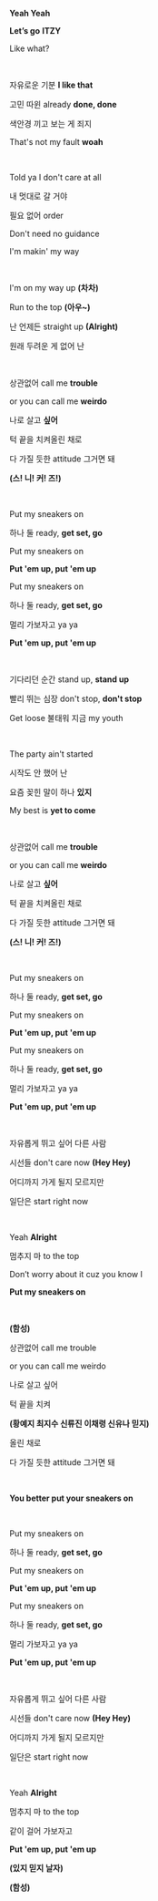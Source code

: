 <p><strong class="text-red-500">Yeah Yeah</strong></p>
<p>
<strong class="text-red-500">Let’s go</strong>
<strong class="text-blue-500"> ITZY</strong>
</p>
<p>Like what?</p>
<br />
<p>자유로운 기분 <strong class="text-red-500">I like that</strong></p>
<p>고민 따윈 already <strong class="text-red-500">done, done</strong></p>
<p>색안경 끼고 보는 게 죄지</p>
<p>That's not my fault <strong class="text-red-500">woah</strong></p>
<br />
<p>Told ya I don't care at all</p>
<p>내 멋대로 갈 거야</p>
<p>필요 없어 order</p>
<p>Don't need no guidance</p>
<p>I'm makin' my way</p>
<br />
<p>I'm on my way up <strong class="text-red-500">(차차)</strong></p>
<p>Run to the top <strong class="text-red-500">(아우~)</strong></p>
<p>난 언제든 straight up <strong class="text-red-500">(Alright)</strong></p>
<p>원래 두려운 게 없어 난</p>
<br />
<p>상관없어 call me <strong class="text-red-500">trouble</strong></p>
<p>or you can call me <strong class="text-red-500">weirdo</strong></p>
<p>나로 살고 <strong class="text-red-500">싶어</strong></p>
<p>턱 끝을 치켜올린 채로</p>
<p>다 가질 듯한 attitude 그거면 돼</p>
<p><strong class="text-blue-500">(스! 니! 커! 즈!)</strong></p>
<br />
<p>Put my sneakers on</p>
<p>하나 둘 ready, <strong class="text-red-500">get set, go</strong></p>
<p>Put my sneakers on</p>
<p><strong class="text-red-500">Put 'em up, put 'em up</strong></p>
<p>Put my sneakers on</p>
<p>하나 둘 ready, <strong class="text-red-500">get set, go</strong></p>
<p>멀리 가보자고 ya ya</p>
<p><strong class="text-red-500">Put 'em up, put 'em up</strong></p>
<br />
<p>기다리던 순간 stand up, <strong class="text-red-500">stand up</strong></p>
<p>
빨리 뛰는 심장 don't stop,
<strong class="text-red-500">don't stop</strong>
</p>
<p>Get loose 불태워 지금 my youth</p>
<br />
<p>The party ain't started</p>
<p>시작도 안 했어 난</p>
<p>요즘 꽂힌 말이 하나 <strong class="text-red-500">있지</strong></p>
<p>My best is <strong class="text-red-500">yet to come</strong></p>
<br />
<p>상관없어 call me <strong class="text-red-500">trouble</strong></p>
<p>or you can call me <strong class="text-red-500">weirdo</strong></p>
<p>나로 살고 <strong class="text-red-500">싶어</strong></p>
<p>턱 끝을 치켜올린 채로</p>
<p>다 가질 듯한 attitude 그거면 돼</p>
<p><strong class="text-blue-500">(스! 니! 커! 즈!)</strong></p>
<br />
<p>Put my sneakers on</p>
<p>하나 둘 ready, <strong class="text-red-500">get set, go</strong></p>
<p>Put my sneakers on</p>
<p><strong class="text-red-500">Put 'em up, put 'em up</strong></p>
<p>Put my sneakers on</p>
<p>하나 둘 ready, <strong class="text-red-500">get set, go</strong></p>
<p>멀리 가보자고 ya ya</p>
<p><strong class="text-red-500">Put 'em up, put 'em up</strong></p>
<br />
<p>자유롭게 뛰고 싶어 다른 사람</p>
<p>시선들 don't care now <strong class="text-red-500">(Hey Hey)</strong></p>
<p>어디까지 가게 될지 모르지만</p>
<p>일단은 start right now</p>
<br />
<p>Yeah <strong class="text-red-500">Alright</strong></p>
<p>멈추지 마 to the top</p>
<p>Don’t worry about it cuz you know I</p>
<p><strong class="text-red-500">Put my sneakers on</strong></p>
<br />
<p><strong class="text-blue-500">(함성)</strong></p>
<p>상관없어 call me trouble</p>
<p>or you can call me weirdo</p>
<p>나로 살고 싶어</p>
<p>턱 끝을 치켜</p>
<p>
<strong class="text-blue-500"
>(황예지 최지수 신류진 이채령 신유나 믿지)</strong
>
</p>
<p>올린 채로</p>
<p>다 가질 듯한 attitude 그거면 돼</p>
<br />
<p>
<strong class="text-red-500">You better put your sneakers on</strong>
</p>
<br />
<p>Put my sneakers on</p>
<p>하나 둘 ready, <strong class="text-red-500">get set, go</strong></p>
<p>Put my sneakers on</p>
<p><strong class="text-red-500">Put 'em up, put 'em up</strong></p>
<p>Put my sneakers on</p>
<p>하나 둘 ready, <strong class="text-red-500">get set, go</strong></p>
<p>멀리 가보자고 ya ya</p>
<p><strong class="text-red-500">Put 'em up, put 'em up</strong></p>
<br />
<p>자유롭게 뛰고 싶어 다른 사람</p>
<p>시선들 don't care now <strong class="text-red-500">(Hey Hey)</strong></p>
<p>어디까지 가게 될지 모르지만</p>
<p>일단은 start right now</p>
<br />
<p>Yeah <strong class="text-red-500">Alright</strong></p>
<p>멈추지 마 to the top</p>
<p>같이 걸어 가보자고</p>
<p><strong class="text-red-500">Put 'em up, put 'em up</strong></p>
<p><strong class="text-blue-500">(있지 믿지 날자)</strong></p>
<p><strong class="text-blue-500">(함성)</strong></p>
